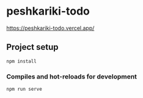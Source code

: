 # peshkariki-todo

https://peshkariki-todo.vercel.app/

## Project setup
```
npm install
```

### Compiles and hot-reloads for development
```
npm run serve
```
